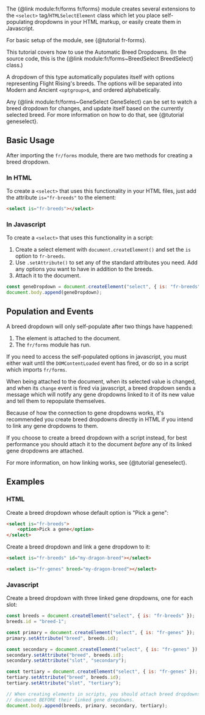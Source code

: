 
The {@link module:fr/forms fr/forms} module creates several extensions to the `<select>` tag/`HTMLSelectElement` class which let you place self-populating dropdowns in your HTML markup, or easily create them in Javascript.

For basic setup of the module, see {@tutorial fr-forms}.

This tutorial covers how to use the Automatic Breed Dropdowns. (In the source code, this is the {@link module:fr/forms~BreedSelect BreedSelect} class.)

A dropdown of this type automatically populates itself with options representing Flight Rising's breeds. The options will be separated into Modern and Ancient `<optgroup>`s, and ordered alphabetically.

Any {@link module:fr/forms~GeneSelect GeneSelect} can be set to watch a breed dropdown for changes, and update itself based on the currently selected breed. For more information on how to do that, see {@tutorial geneselect}.

## Basic Usage

After importing the `fr/forms` module, there are two methods for creating a breed dropdown.

### In HTML

To create a `<select>` that uses this functionality in your HTML files, just add the attribute `is="fr-breeds"` to the element:
```html
<select is="fr-breeds"></select>
```

### In Javascript

To create a `<select>` that uses this functionality in a script:
1. Create a select element with `document.createElement()` and set the `is` option to `fr-breeds`.
2. Use `.setAttribute()` to set any of the standard attributes you need. Add any options you want to have in addition to the breeds.
3. Attach it to the document.
```js
const geneDropdown = document.createElement("select", { is: "fr-breeds" });
document.body.append(geneDropdown);
```

## Population and Events

A breed dropdown will only self-populate after two things have happened:
1. The element is attached to the document.
1. The `fr/forms` module has run.

<p class="note">
If you need to access the self-populated options in javascript, you must either wait until the <code>DOMContentLoaded</code> event has fired, or do so in a script which imports <code>fr/forms</code>.
</p>

When being attached to the document, when its selected value is changed, and when its `change` event is fired via javascript, a breed dropdown sends a message which will notify any gene dropdowns linked to it of its new value and tell them to repopulate themselves.

Because of how the connection to gene dropdowns works, it's recommended you create breed dropdowns directly in HTML if you intend to link any gene dropdowns to them.

If you choose to create a breed dropdown with a script instead, for best performance you should attach it to the document *before* any of its linked gene dropdowns are attached.

For more information, on how linking works, see {@tutorial geneselect}.

## Examples

### HTML

Create a breed dropdown whose default option is "Pick a gene":
```html
<select is="fr-breeds">
    <option>Pick a gene</option>
</select>
```

Create a breed dropdown and link a gene dropdown to it:
```html
<select is="fr-breeds" id="my-dragon-breed"></select>

<select is="fr-genes" breed="my-dragon-breed"></select>
```

### Javascript

Create a breed dropdown with three linked gene dropdowns, one for each slot:
```js
const breeds = document.createElement("select", { is: "fr-breeds" });
breeds.id = "breed-1";

const primary = document.createElement("select", { is: "fr-genes" });
primary.setAttribute("breed", breeds.id);

const secondary = document.createElement("select", { is: "fr-genes" });
secondary.setAttribute("breed", breeds.id);
secondary.setAttribute("slot", "secondary");

const tertiary = document.createElement("select", { is: "fr-genes" });
tertiary.setAttribute("breed", breeds.id);
tertiary.setAttribute("slot", "tertiary");

// When creating elements in scripts, you should attach breed dropdowns to the
// document BEFORE their linked gene dropdowns.
document.body.append(breeds, primary, secondary, tertiary);
```
